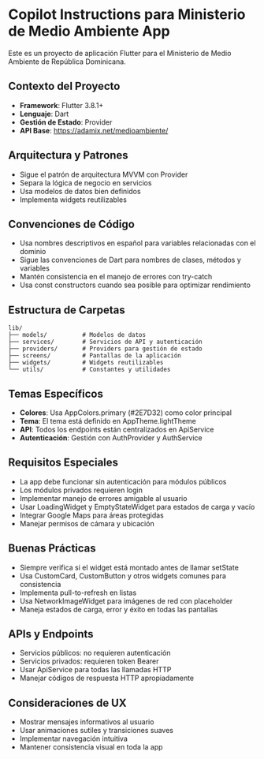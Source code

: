 <!-- Use this file to provide workspace-specific custom instructions to Copilot. For more details, visit https://code.visualstudio.com/docs/copilot/copilot-customization#_use-a-githubcopilotinstructionsmd-file -->

# Copilot Instructions para Ministerio de Medio Ambiente App

Este es un proyecto de aplicación Flutter para el Ministerio de Medio Ambiente de República Dominicana.

## Contexto del Proyecto
- **Framework**: Flutter 3.8.1+
- **Lenguaje**: Dart
- **Gestión de Estado**: Provider
- **API Base**: https://adamix.net/medioambiente/

## Arquitectura y Patrones
- Sigue el patrón de arquitectura MVVM con Provider
- Separa la lógica de negocio en servicios
- Usa modelos de datos bien definidos
- Implementa widgets reutilizables

## Convenciones de Código
- Usa nombres descriptivos en español para variables relacionadas con el dominio
- Sigue las convenciones de Dart para nombres de clases, métodos y variables
- Mantén consistencia en el manejo de errores con try-catch
- Usa const constructors cuando sea posible para optimizar rendimiento

## Estructura de Carpetas
```
lib/
├── models/          # Modelos de datos
├── services/        # Servicios de API y autenticación
├── providers/       # Providers para gestión de estado
├── screens/         # Pantallas de la aplicación
├── widgets/         # Widgets reutilizables
└── utils/           # Constantes y utilidades
```

## Temas Específicos
- **Colores**: Usa AppColors.primary (#2E7D32) como color principal
- **Tema**: El tema está definido en AppTheme.lightTheme
- **API**: Todos los endpoints están centralizados en ApiService
- **Autenticación**: Gestión con AuthProvider y AuthService

## Requisitos Especiales
- La app debe funcionar sin autenticación para módulos públicos
- Los módulos privados requieren login
- Implementar manejo de errores amigable al usuario
- Usar LoadingWidget y EmptyStateWidget para estados de carga y vacío
- Integrar Google Maps para áreas protegidas
- Manejar permisos de cámara y ubicación

## Buenas Prácticas
- Siempre verifica si el widget está montado antes de llamar setState
- Usa CustomCard, CustomButton y otros widgets comunes para consistencia
- Implementa pull-to-refresh en listas
- Usa NetworkImageWidget para imágenes de red con placeholder
- Maneja estados de carga, error y éxito en todas las pantallas

## APIs y Endpoints
- Servicios públicos: no requieren autenticación
- Servicios privados: requieren token Bearer
- Usar ApiService para todas las llamadas HTTP
- Manejar códigos de respuesta HTTP apropiadamente

## Consideraciones de UX
- Mostrar mensajes informativos al usuario
- Usar animaciones sutiles y transiciones suaves
- Implementar navegación intuitiva
- Mantener consistencia visual en toda la app
